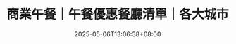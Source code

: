---
title: '商業午餐｜午餐優惠餐廳清單｜各大城市'
date: '2025-05-06T13:06:38+08:00'
description: '在地人私藏的口帶清單！就算在國外，也可以用 5 折的價格吃商業午餐，何樂而不為？'
tags: [午間套餐]
cover: 'https://exittaiwan.com/downloads/menu-mockup.webp'
external_url: 'https://exittaiwan.gumroad.com/?section=PGsPs_H5PL3dITexorGl-A==#PGsPs_H5PL3dITexorGl-A=='
layout: 'shop'
featured: true
---